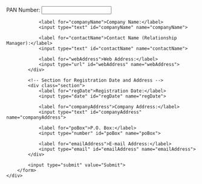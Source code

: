 <!DOCTYPE html>
<html>
<head>
    <title>Registration Form</title>
    <link rel="stylesheet" type="text/css" href="style.css">
</head>
<body>
    <div class="form-container">
        <form>
            <!-- Section for PAN Number and Company Information -->
            <div class="section">
               <label for="panNumber">PAN Number:</label>
                <input type="text" id="panNumber" name="panNumber">

                <label for="companyName">Company Name:</label>
                <input type="text" id="companyName" name="companyName">

                <label for="contactName">Contact Name (Relationship Manager):</label>
                <input type="text" id="contactName" name="contactName">

                <label for="webAddress">Web Address:</label>
                <input type="url" id="webAddress" name="webAddress">
            </div>

            <!-- Section for Registration Date and Address -->
            <div class="section">
                <label for="regDate">Registration Date:</label>
                <input type="date" id="regDate" name="regDate">

                <label for="companyAddress">Company Address:</label>
                <input type="text" id="companyAddress" name="companyAddress">

                <label for="poBox">P.O. Box:</label>
                <input type="number" id="poBox" name="poBox">

                <label for="emailAddress">E-mail Address:</label>
                <input type="email" id="emailAddress" name="emailAddress">
            </div>

            <input type="submit" value="Submit">
        </form>
    </div>
</body>
</html>

